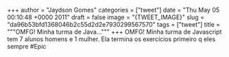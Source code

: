 
+++
author = "Jaydson Gomes"
categories = ["tweet"]
date = "Thu May 05 00:10:48 +0000 2011"
draft = false
image = "{TWEET_IMAGE}"
slug = "da96b53bfd1368046b2c55d2d2e7930299567570"
tags = ["tweet"]
title = """OMFG! Minha turma de Java..."""
+++
OMFG! Minha turma de Javascript tem 7 alunos homens e 1 mulher. Ela termina os exercícios primeiro q eles sempre #Epic
